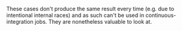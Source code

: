 These cases don't produce the same result every time (e.g. due to intentional
internal races) and as such can't be used in continuous-integration jobs.  They
are nonetheless valuable to look at.
